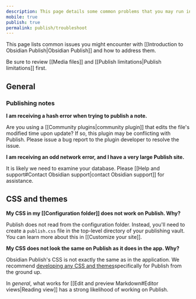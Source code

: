 ```yaml
---
description: This page details some common problems that you may run into when using Obsidian Publish
mobile: true
publish: true
permalink: publish/troubleshoot
---
```

This page lists common issues you might encounter with [[Introduction to Obsidian Publish|Obsidian Publish]] and how to address them.

Be sure to review [[Media files]] and [[Publish limitations|Publish limitations]] first.

## General

### Publishing notes

**I am receiving a hash error when trying to publish a note.**

Are you using a [[Community plugins|community plugin]] that edits the file's modified time upon update? If so, this plugin may be conflicting with Publish. Please issue a bug report to the plugin developer to resolve the issue.

**I am receiving an odd network error, and I have a very large Publish site.**

It is likely we need to examine your database. Please [[Help and support#Contact Obsidian support|contact Obsidian support]] for assistance.

## CSS and themes

**My CSS in my [[Configuration folder]] does not work on Publish. Why?**

Publish does not read from the configuration folder. Instead, you'll need to create a `publish.css` file in the top-level directory of your publishing vault. You can learn more about this in [[Customize your site]].

**My CSS does not look the same on Publish as it does in the app. Why?**

Obsidian Publish's CSS is not exactly the same as in the application. We recommend [developing any CSS and themes](https://docs.obsidian.md/Themes/Obsidian+Publish+themes/About+Obsidian+Publish+themes)specifically for Publish from the ground up.

In _general_, what works for [[Edit and preview Markdown#Editor views|Reading view]] has a strong likelihood of working on Publish.

